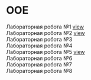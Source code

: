 # OOE
Лабораторная робота №1 <a href="https://github.com/vladmenimen.github.io/lab1/" target="_blank">view</a> <br>
Лабораторная робота №2 <a href="https://github.com/vladmenimen.github.io/lab2/" target="_blank">view</a><br> 
Лабораторная робота №3 <br> 
Лабораторная робота №4 <br> 
Лабораторная робота №5 <a href="https://github.com/vladmenimen.github.io/lab5/" target="_blank">view</a><br> 
Лабораторная робота №6 <br> 
Лабораторная робота №7 <br> 
Лабораторная робота №8 <br> 
